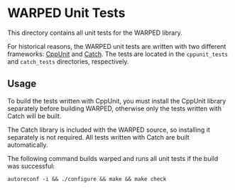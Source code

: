 # WARPED Unit Tests

This directory contains all unit tests for the WARPED library.

For historical reasons, the WARPED unit tests are written with two different frameworks: [CppUnit](http://cppunit.sourceforge.net) and [Catch](http://catch-test.net/). The tests are located in the `cppunit_tests` and `catch_tests` directories, respectively. 

## Usage

To build the tests written with CppUnit, you must install the CppUnit library separately before building WARPED, otherwise only the tests written with Catch will be built.

The Catch library is included with the WARPED source, so installing it separately is not required. All tests written with Catch are built automatically.

The following command builds warped and runs all unit tests if the build was successful:

	autoreconf -i && ./configure && make && make check

